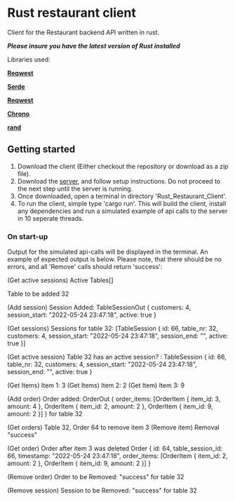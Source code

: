 Rust restaurant client
======
Client for the Restaurant backend API written in rust. 

***Please insure you have the latest version of Rust installed***

Libraries used: 

**[Reqwest](https://docs.rs/reqwest/latest/reqwest/)**

**[Serde](https://github.com/serde-rs/serde)**

**[Reqwest](https://docs.rs/reqwest/latest/reqwest/)**

**[Chrono](https://github.com/chronotope/chrono)**

**[rand](https://crates.io/crates/rand)**

## Getting started

1. Download the client (Either checkout the repository or download as a zip file).
2. Download the [server](https://github.com/Dszedlak/Rust-Restaurant-Api-Backend), and follow setup instructions. Do not proceed to the next step until the server is running.
3. Once downloaded, open a terminal in directory 'Rust_Restaurant_Client'. 
4. To run the client, simple type 'cargo run'. This will build the client, install any dependencies and run a simulated example of api calls to the server in 10 seperate threads.

### On start-up
Output for the simulated api-calls will be displayed in the terminal. An example of expected output is below. Please note, that there should be no errors, and all 'Remove' calls should return 'success': 

(Get active sessions) Active Tables[]

Table to be added 32

(Add session) Session Added: TableSessionOut { customers: 4, session_start: "2022-05-24 23:47:18", active: true }


(Get sessions) Sessions for table 32:
[TableSession { id: 66, table_nr: 32, customers: 4, session_start: "2022-05-24 23:47:18", session_end: "", active: true }]

(Get active session) Table 32 has an active session? : 
TableSession { id: 66, table_nr: 32, customers: 4, session_start: "2022-05-24 23:47:18", session_end: "", active: true }


(Get Items) Item 1: 3
(Get Items) Item 2: 2
(Get Item) Item 3: 9


(Add order) Order added: OrderOut { order_items: 
[OrderItem { item_id: 3, amount: 4 }, OrderItem { item_id: 2, amount: 2 }, OrderItem { item_id: 9, amount: 2 }] } for table 32


(Get orders) Table 32, Order 64 to remove item 3
(Remove item) Removal "success"


(Get order) Order after item 3 was deleted Order 
{ id: 64, table_session_id: 66, timestamp: "2022-05-24 23:47:18",
order_items: [OrderItem { item_id: 2, amount: 2 }, OrderItem { item_id: 9, amount: 2 }] }


(Remove order) Order to be Removed: "success" for table 32 


(Remove session) Session to be Removed: "success" for table 32 

